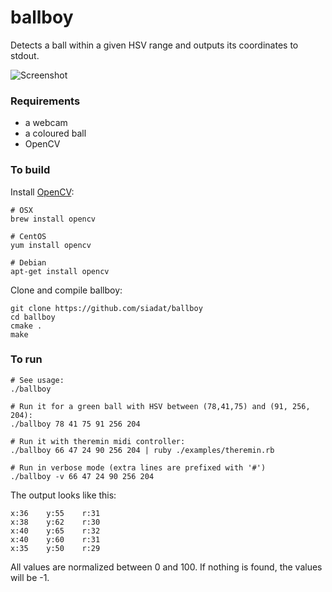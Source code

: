 # ballboy

Detects a ball within a given HSV range and outputs its coordinates to stdout.

![Screenshot](http://blog.sariina.com/wp-content/uploads/2014/07/sina_melodyball.png)

### Requirements

- a webcam
- a coloured ball
- OpenCV

### To build

Install [OpenCV][1]:

    # OSX
    brew install opencv

    # CentOS
    yum install opencv

    # Debian
    apt-get install opencv

Clone and compile ballboy:

    git clone https://github.com/siadat/ballboy
    cd ballboy
    cmake .
    make

### To run

    # See usage:
    ./ballboy

    # Run it for a green ball with HSV between (78,41,75) and (91, 256, 204):
    ./ballboy 78 41 75 91 256 204

    # Run it with theremin midi controller:
    ./ballboy 66 47 24 90 256 204 | ruby ./examples/theremin.rb

    # Run in verbose mode (extra lines are prefixed with '#')
    ./ballboy -v 66 47 24 90 256 204

The output looks like this:

    x:36    y:55    r:31
    x:38    y:62    r:30
    x:40    y:65    r:32
    x:40    y:60    r:31
    x:35    y:50    r:29

All values are normalized between 0 and 100. If nothing is found, the values will be -1.

[1]: http://docs.opencv.org/doc/tutorials/introduction/table_of_content_introduction/table_of_content_introduction.html
